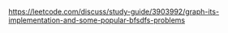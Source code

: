https://leetcode.com/discuss/study-guide/3903992/graph-its-implementation-and-some-popular-bfsdfs-problems
